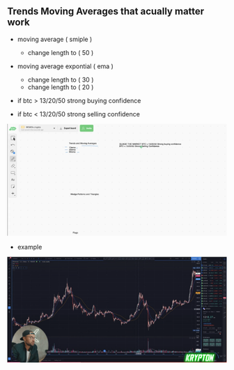 ## Trends Moving Averages that acually matter work

* moving average ( smiple )
  * change length to ( 50 )
  
* moving average expontial ( ema )
  * change length to ( 30 )
  * change length to ( 20 )

* if btc > 13/20/50 strong buying confidence
* if btc < 13/20/50 strong selling confidence

![image](images/10.png)

* example
  
![image](images/9.png)


